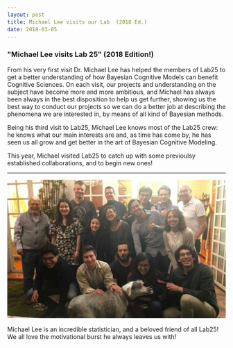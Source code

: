 ```yaml
---
layout: post
title: Michael Lee visits our Lab  (2018 Ed.)
date: 2018-03-05
---
```


### "Michael Lee visits Lab 25" (2018 Edition!)

From his very first visit  Dr. Michael Lee has helped the members of Lab25 to get a better understanding of how Bayesian Cognitive Models can benefit Cognitive Sciences. On each visit, our projects and understanding on the subject have become more and more ambitious, and Michael has always been always in the best disposition to help us get further, showing us the best way to conduct our projects so we can do a better job at describing the phenomena we are interested in, by means of all kind of Bayesian methods.

Being his third visit to Lab25, Michael Lee knows most of the Lab25 crew: he knows what our main interests are and, as time has come by, he has seen us all grow and get better in the art of Bayesian Cognitive Modeling.

This year, Michael visited Lab25 to catch up with some previoulsy established collaborations, and to begin new ones!

____  

![Alt text](/LabPictures/MichaelLee_Visit2018.jpg)

Michael Lee is an incredible statistician, and a beloved friend of all Lab25! We all love the motivational burst he always leaves us with!
